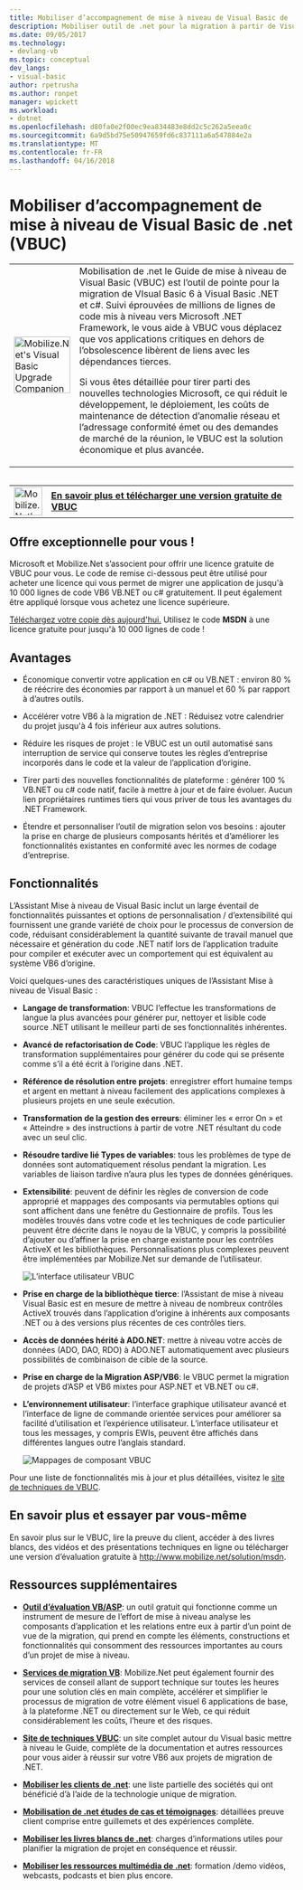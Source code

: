 ```yaml
---
title: Mobiliser d’accompagnement de mise à niveau de Visual Basic de .net (VBUC) | Documents Microsoft
description: Mobiliser outil de .net pour la migration à partir de Visual Basic 6 vers Visual Basic .NET et c#
ms.date: 09/05/2017
ms.technology:
- devlang-vb
ms.topic: conceptual
dev_langs:
- visual-basic
author: rpetrusha
ms.author: ronpet
manager: wpickett
ms.workload:
- dotnet
ms.openlocfilehash: d80fa0e2f00ec9ea834483e8dd2c5c262a5eea0c
ms.sourcegitcommit: 6a9d5bd75e50947659fd6c837111a6a547884e2a
ms.translationtype: MT
ms.contentlocale: fr-FR
ms.lasthandoff: 04/16/2018
---
```

# <a name="mobilizenets-visual-basic-upgrade-companion-vbuc"></a>Mobiliser d’accompagnement de mise à niveau de Visual Basic de .net (VBUC)

<table>
   <tr>
      <td><img src="media/vbuc.png" alt="Mobilize.Net's Visual Basic Upgrade Companion (VBUC)" width="100" /> </td> 
      <td>Mobilisation de .net le Guide de mise à niveau de Visual Basic (VBUC) est l’outil de pointe pour la migration de VIsual Basic 6 à Visual Basic .NET et c#. Suivi éprouvées de millions de lignes de code mis à niveau vers Microsoft .NET Framework, le vous aide à VBUC vous déplacez que vos applications critiques en dehors de l’obsolescence libèrent de liens avec les dépendances tierces. </p>
Si vous êtes détaillée pour tirer parti des nouvelles technologies Microsoft, ce qui réduit le développement, le déploiement, les coûts de maintenance de détection d’anomalie réseau et l’adressage conformité émet ou des demandes de marché de la réunion, le VBUC est la solution économique et plus avancée.</p> </td>  
   </tr>
<table>

<table>
   <tr>
      <td><a href="http://www.mobilize.net/solution/msdn"><img src="media/download.png" alt="Mobilize.Net's Visual Basic Upgrade Companion (VBUC)" width="50" /></a></td>
      <td><a href="http://www.mobilize.net/solution/msdn"><strong>En savoir plus et télécharger une version gratuite de VBUC</string></a></td>
   </tr>
</table>  

## <a name="exciting-offer-for-you"></a>Offre exceptionnelle pour vous !

Microsoft et Mobilize.Net s’associent pour offrir une licence gratuite de VBUC pour vous. Le code de remise ci-dessous peut être utilisé pour acheter une licence qui vous permet de migrer une application de jusqu'à 10 000 lignes de code VB6 VB.NET ou c# gratuitement. Il peut également être appliqué lorsque vous achetez une licence supérieure.

[Téléchargez votre copie dès aujourd'hui.](http://www.mobilize.net/solution/msdn) Utilisez le code **MSDN** à une licence gratuite pour jusqu'à 10 000 lignes de code !

## <a name="benefits"></a>Avantages

- Économique convertir votre application en c# ou VB.NET : environ 80 % de réécrire des économies par rapport à un manuel et 60 % par rapport à d’autres outils.

- Accélérer votre VB6 à la migration de .NET : Réduisez votre calendrier du projet jusqu'à 4 fois inférieur aux autres solutions.

- Réduire les risques de projet : le VBUC est un outil automatisé sans interruption de service qui conserve toutes les règles d’entreprise incorporés dans le code et la valeur de l’application d’origine.

- Tirer parti des nouvelles fonctionnalités de plateforme : générer 100 % VB.NET ou c# code natif, facile à mettre à jour et de faire évoluer. Aucun lien propriétaires runtimes tiers qui vous priver de tous les avantages du .NET Framework.

- Étendre et personnaliser l’outil de migration selon vos besoins : ajouter la prise en charge de plusieurs composants hérités et d’améliorer les fonctionnalités existantes en conformité avec les normes de codage d’entreprise.

## <a name="features"></a>Fonctionnalités

L’Assistant Mise à niveau de Visual Basic inclut un large éventail de fonctionnalités puissantes et options de personnalisation / d’extensibilité qui fournissent une grande variété de choix pour le processus de conversion de code, réduisant considérablement la quantité suivante de travail manuel que nécessaire et génération du code .NET natif lors de l’application traduite pour compiler et exécuter avec un comportement qui est équivalent au système VB6 d’origine.

Voici quelques-unes des caractéristiques uniques de l’Assistant Mise à niveau de Visual Basic :

- **Langage de transformation**: VBUC l’effectue les transformations de langue la plus avancées pour générer pur, nettoyer et lisible code source .NET utilisant le meilleur parti de ses fonctionnalités inhérentes.

- **Avancé de refactorisation de Code**: VBUC l’applique les règles de transformation supplémentaires pour générer du code qui se présente comme s’il a été écrit à l’origine dans .NET.

- **Référence de résolution entre projets**: enregistrer effort humaine temps et argent en mettant à niveau facilement des applications complexes à plusieurs projets en une seule exécution.

- **Transformation de la gestion des erreurs**: éliminer les « error On » et « Atteindre » des instructions à partir de votre .NET résultant du code avec un seul clic.

- **Résoudre tardive lié Types de variables**: tous les problèmes de type de données sont automatiquement résolus pendant la migration. Les variables de liaison tardive n’aura plus les types de données génériques.
 
- **Extensibilité**: peuvent de définir les règles de conversion de code approprié et mappages des composants via permutables options qui sont affichent dans une fenêtre du Gestionnaire de profils. Tous les modèles trouvés dans votre code et les techniques de code particulier peuvent être décrite dans le noyau de la VBUC, y compris la possibilité d’ajouter ou d’affiner la prise en charge existante pour les contrôles ActiveX et les bibliothèques. Personnalisations plus complexes peuvent être implémentées par Mobilize.Net sur demande de l’utilisateur.
 
  ![L’interface utilisateur VBUC](./media/vbuc-screenshot.png) 

- **Prise en charge de la bibliothèque tierce**: l’Assistant de mise à niveau Visual Basic est en mesure de mettre à niveau de nombreux contrôles ActiveX trouvés dans l’application d’origine à inhérents aux composants .NET ou à des versions plus récentes de ces contrôles tiers.

- **Accès de données hérité à ADO.NET**: mettre à niveau votre accès de données (ADO, DAO, RDO) à ADO.NET automatiquement avec plusieurs possibilités de combinaison de cible de la source.

- **Prise en charge de la Migration ASP/VB6**: le VBUC permet la migration de projets d’ASP et VB6 mixtes pour ASP.NET et VB.NET ou c#.

- **L’environnement utilisateur**: l’interface graphique utilisateur avancé et l’interface de ligne de commande orientée services pour améliorer sa facilité d’utilisation et l’expérience utilisateur. L’interface utilisateur et tous les messages, y compris EWIs, peuvent être affichés dans différentes langues outre l’anglais standard.
 
  ![Mappages de composant VBUC](./media/vbuc-component-maps.png)

Pour une liste de fonctionnalités mis à jour et plus détaillées, visitez le [site de techniques de VBUC](http://www.vbtonet.com/?msdn).

## <a name="learn-more-and-try-it-for-yourself"></a>En savoir plus et essayer par vous-même
En savoir plus sur le VBUC, lire la preuve du client, accéder à des livres blancs, des vidéos et des présentations techniques en ligne ou télécharger une version d’évaluation gratuite à http://www.mobilize.net/solution/msdn.

## <a name="additional-resources"></a>Ressources supplémentaires

- [**Outil d’évaluation VB/ASP**](https://www.mobilize.net/modernization-assessment-tool): un outil gratuit qui fonctionne comme un instrument de mesure de l’effort de mise à niveau analyse les composants d’application et les relations entre eux à partir d’un point de vue de la migration, qui prend en compte les éléments, constructions et fonctionnalités qui consomment des ressources importantes au cours d’un projet de mise à niveau.

- [**Services de migration VB**](https://www.mobilize.net/solution/legacy-solutions/vbmap---migrate-from-vb6-to-net): Mobilize.Net peut également fournir des services de conseil allant de support technique sur toutes les heures pour une solution clés en main complète, accélérer et simplifier le processus de migration de votre élément visuel 6 applications de base, à la plateforme .NET ou directement sur le Web, ce qui réduit considérablement les coûts, l’heure et des risques.
 
- [**Site de techniques VBUC**](http://www.vbtonet.com/?msdn): un site complet autour du Visual basic mettre à niveau le Guide, complète de la documentation et autres ressources pour vous aider à réussir sur votre VB6 aux projets de migration de .NET.

- [**Mobiliser les clients de .net**](http://www.mobilize.net/resources/customer-list): une liste partielle des sociétés qui ont bénéficié d’à l’aide de la technologie unique de migration.

- [**Mobilisation de .net études de cas et témoignages**](http://www.mobilize.net/case-studies/case-studies): détaillées preuve client comprise entre guillemets et des expériences complète.
 
- [**Mobiliser les livres blancs de .net**](http://www.mobilize.net/whitepapers): charges d’informations utiles pour planifier la migration de projet en conséquence et réussir.
 
- [**Mobiliser les ressources multimédia de .net**](http://www.mobilize.net/tech-resources): formation /demo vidéos, webcasts, podcasts et bien plus encore.

 